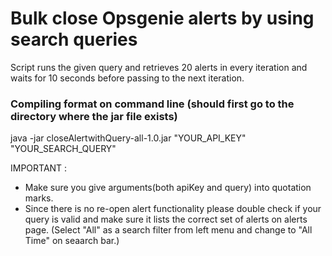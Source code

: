# Bulk close Opsgenie alerts by using search queries 

Script runs the given query and retrieves 20 alerts in every iteration and waits for 10 seconds before passing to the next iteration. 


### Compiling format on command line (should first go to the directory where the jar file exists)

java -jar closeAlertwithQuery-all-1.0.jar "YOUR_API_KEY" "YOUR_SEARCH_QUERY"


IMPORTANT : 

 - Make sure you give arguments(both apiKey and query) into quotation marks. 
 - Since there is no re-open alert functionality please double check if your query is valid  and make sure it lists the correct set of alerts on alerts page. (Select "All" as a search filter from left menu and change to "All Time" on seaarch bar.)


